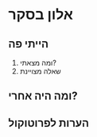 ﻿# אלון בסקר 

##  הייתי פה

1. ומה מצאתי?
2. שאלה מצויינת


##  ומה היה אחרי?


##  הערות לפרוטוקול



